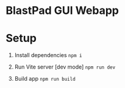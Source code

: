 # BlastPad GUI Webapp

# Setup

1. Install dependencies
```npm i```

2. Run Vite server [dev mode]
```npm run dev```

3. Build app
```npm run build```